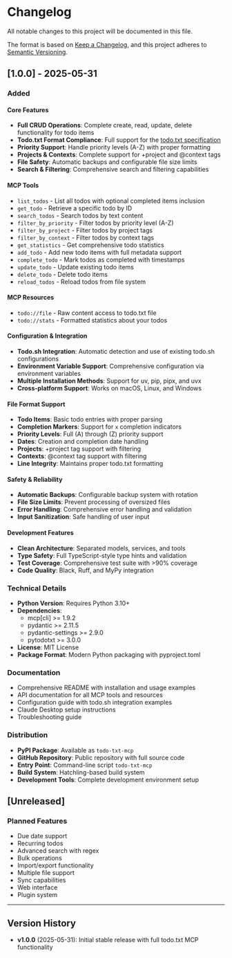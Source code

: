# Changelog

All notable changes to this project will be documented in this file.

The format is based on [Keep a Changelog](https://keepachangelog.com/en/1.0.0/),
and this project adheres to [Semantic Versioning](https://semver.org/spec/v2.0.0.html).

## [1.0.0] - 2025-05-31

### Added

#### Core Features
- **Full CRUD Operations**: Complete create, read, update, delete functionality for todo items
- **Todo.txt Format Compliance**: Full support for the [todo.txt specification](http://todotxt.org/)
- **Priority Support**: Handle priority levels (A-Z) with proper formatting
- **Projects & Contexts**: Complete support for +project and @context tags
- **File Safety**: Automatic backups and configurable file size limits
- **Search & Filtering**: Comprehensive search and filtering capabilities

#### MCP Tools
- `list_todos` - List all todos with optional completed items inclusion
- `get_todo` - Retrieve a specific todo by ID
- `search_todos` - Search todos by text content
- `filter_by_priority` - Filter todos by priority level (A-Z)
- `filter_by_project` - Filter todos by project tags
- `filter_by_context` - Filter todos by context tags
- `get_statistics` - Get comprehensive todo statistics
- `add_todo` - Add new todo items with full metadata support
- `complete_todo` - Mark todos as completed with timestamps
- `update_todo` - Update existing todo items
- `delete_todo` - Delete todo items
- `reload_todos` - Reload todos from file system

#### MCP Resources
- `todo://file` - Raw content access to todo.txt file
- `todo://stats` - Formatted statistics about your todos

#### Configuration & Integration
- **Todo.sh Integration**: Automatic detection and use of existing todo.sh configurations
- **Environment Variable Support**: Comprehensive configuration via environment variables
- **Multiple Installation Methods**: Support for uv, pip, pipx, and uvx
- **Cross-platform Support**: Works on macOS, Linux, and Windows

#### File Format Support
- **Todo Items**: Basic todo entries with proper parsing
- **Completion Markers**: Support for `x` completion indicators
- **Priority Levels**: Full (A) through (Z) priority support
- **Dates**: Creation and completion date handling
- **Projects**: +project tag support with filtering
- **Contexts**: @context tag support with filtering
- **Line Integrity**: Maintains proper todo.txt formatting

#### Safety & Reliability
- **Automatic Backups**: Configurable backup system with rotation
- **File Size Limits**: Prevent processing of oversized files
- **Error Handling**: Comprehensive error handling and validation
- **Input Sanitization**: Safe handling of user input

#### Development Features
- **Clean Architecture**: Separated models, services, and tools
- **Type Safety**: Full TypeScript-style type hints and validation
- **Test Coverage**: Comprehensive test suite with >90% coverage
- **Code Quality**: Black, Ruff, and MyPy integration

### Technical Details
- **Python Version**: Requires Python 3.10+
- **Dependencies**: 
  - mcp[cli] >= 1.9.2
  - pydantic >= 2.11.5
  - pydantic-settings >= 2.9.0
  - pytodotxt >= 3.0.0
- **License**: MIT License
- **Package Format**: Modern Python packaging with pyproject.toml

### Documentation
- Comprehensive README with installation and usage examples
- API documentation for all MCP tools and resources
- Configuration guide with todo.sh integration examples
- Claude Desktop setup instructions
- Troubleshooting guide

### Distribution
- **PyPI Package**: Available as `todo-txt-mcp`
- **GitHub Repository**: Public repository with full source code
- **Entry Point**: Command-line script `todo-txt-mcp`
- **Build System**: Hatchling-based build system
- **Development Tools**: Complete development environment setup

## [Unreleased]

### Planned Features
- Due date support
- Recurring todos
- Advanced search with regex
- Bulk operations
- Import/export functionality
- Multiple file support
- Sync capabilities
- Web interface
- Plugin system

---

## Version History

- **v1.0.0** (2025-05-31): Initial stable release with full todo.txt MCP functionality 